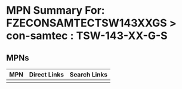 



# MPN Summary For: FZECONSAMTECTSW143XXGS > con-samtec : TSW-143-XX-G-S

## MPNs
  

|MPN|Direct Links|Search Links|
| :--- | :--- | :--- |
||||
